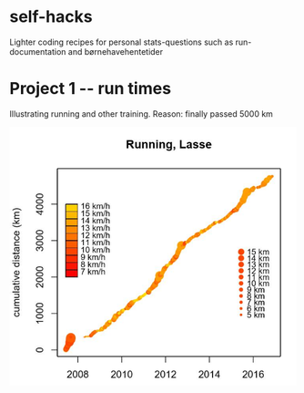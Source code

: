 # self-hacks
Lighter coding recipes for personal stats-questions such as run-documentation and børnehavehentetider




# Project 1 -- run times
Illustrating running and other training. Reason: finally passed 5000 km


![run](trainingtime/2016-11-17_run_times.jpg?raw=true)